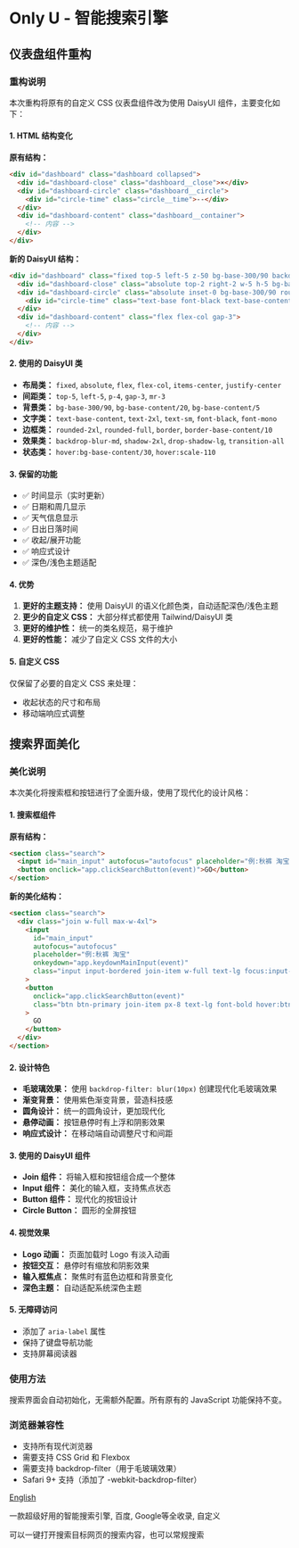 # Only U - 智能搜索引擎

## 仪表盘组件重构

### 重构说明

本次重构将原有的自定义 CSS 仪表盘组件改为使用 DaisyUI 组件，主要变化如下：

#### 1. HTML 结构变化

**原有结构：**
```html
<div id="dashboard" class="dashboard collapsed">
  <div id="dashboard-close" class="dashboard__close">×</div>
  <div id="dashboard-circle" class="dashboard__circle">
    <div id="circle-time" class="circle__time">--</div>
  </div>
  <div id="dashboard-content" class="dashboard__container">
    <!-- 内容 -->
  </div>
</div>
```

**新的 DaisyUI 结构：**
```html
<div id="dashboard" class="fixed top-5 left-5 z-50 bg-base-300/90 backdrop-blur-md rounded-2xl p-4 text-base-content shadow-2xl border border-base-content/10 min-w-[196px] transition-all duration-300 ease-in-out dashboard collapsed">
  <div id="dashboard-close" class="absolute top-2 right-2 w-5 h-5 bg-base-content/20 rounded-full flex items-center justify-center cursor-pointer text-sm font-bold text-base-content hover:bg-base-content/30 hover:scale-110 transition-all duration-200 z-10">×</div>
  <div id="dashboard-circle" class="absolute inset-0 bg-base-300/90 rounded-full hidden items-center justify-center cursor-pointer transition-all duration-300 ease-in-out backdrop-blur-md shadow-2xl border border-base-content/10">
    <div id="circle-time" class="text-base font-black text-base-content font-mono drop-shadow-lg">--</div>
  </div>
  <div id="dashboard-content" class="flex flex-col gap-3">
    <!-- 内容 -->
  </div>
</div>
```

#### 2. 使用的 DaisyUI 类

- **布局类：** `fixed`, `absolute`, `flex`, `flex-col`, `items-center`, `justify-center`
- **间距类：** `top-5`, `left-5`, `p-4`, `gap-3`, `mr-3`
- **背景类：** `bg-base-300/90`, `bg-base-content/20`, `bg-base-content/5`
- **文字类：** `text-base-content`, `text-2xl`, `text-sm`, `font-black`, `font-mono`
- **边框类：** `rounded-2xl`, `rounded-full`, `border`, `border-base-content/10`
- **效果类：** `backdrop-blur-md`, `shadow-2xl`, `drop-shadow-lg`, `transition-all`
- **状态类：** `hover:bg-base-content/30`, `hover:scale-110`

#### 3. 保留的功能

- ✅ 时间显示（实时更新）
- ✅ 日期和周几显示
- ✅ 天气信息显示
- ✅ 日出日落时间
- ✅ 收起/展开功能
- ✅ 响应式设计
- ✅ 深色/浅色主题适配

#### 4. 优势

1. **更好的主题支持：** 使用 DaisyUI 的语义化颜色类，自动适配深色/浅色主题
2. **更少的自定义 CSS：** 大部分样式都使用 Tailwind/DaisyUI 类
3. **更好的维护性：** 统一的类名规范，易于维护
4. **更好的性能：** 减少了自定义 CSS 文件的大小

#### 5. 自定义 CSS

仅保留了必要的自定义 CSS 来处理：
- 收起状态的尺寸和布局
- 移动端响应式调整

## 搜索界面美化

### 美化说明

本次美化将搜索框和按钮进行了全面升级，使用了现代化的设计风格：

#### 1. 搜索框组件

**原有结构：**
```html
<section class="search">
  <input id="main_input" autofocus="autofocus" placeholder="例:秋裤 淘宝" onkeydown="app.keydownMainInput(event)">
  <button onclick="app.clickSearchButton(event)">GO</button>
</section>
```

**新的美化结构：**
```html
<section class="search">
  <div class="join w-full max-w-4xl">
    <input 
      id="main_input" 
      autofocus="autofocus" 
      placeholder="例:秋裤 淘宝" 
      onkeydown="app.keydownMainInput(event)"
      class="input input-bordered join-item w-full text-lg focus:input-primary focus:outline-none"
    >
    <button 
      onclick="app.clickSearchButton(event)"
      class="btn btn-primary join-item px-8 text-lg font-bold hover:btn-secondary transition-all duration-200"
    >
      GO
    </button>
  </div>
</section>
```

#### 2. 设计特色

- **毛玻璃效果：** 使用 `backdrop-filter: blur(10px)` 创建现代化毛玻璃效果
- **渐变背景：** 使用紫色渐变背景，营造科技感
- **圆角设计：** 统一的圆角设计，更加现代化
- **悬停动画：** 按钮悬停时有上浮和阴影效果
- **响应式设计：** 在移动端自动调整尺寸和间距

#### 3. 使用的 DaisyUI 组件

- **Join 组件：** 将输入框和按钮组合成一个整体
- **Input 组件：** 美化的输入框，支持焦点状态
- **Button 组件：** 现代化的按钮设计
- **Circle Button：** 圆形的全屏按钮

#### 4. 视觉效果

- **Logo 动画：** 页面加载时 Logo 有淡入动画
- **按钮交互：** 悬停时有缩放和阴影效果
- **输入框焦点：** 聚焦时有蓝色边框和背景变化
- **深色主题：** 自动适配系统深色主题

#### 5. 无障碍访问

- 添加了 `aria-label` 属性
- 保持了键盘导航功能
- 支持屏幕阅读器

### 使用方法

搜索界面会自动初始化，无需额外配置。所有原有的 JavaScript 功能保持不变。

### 浏览器兼容性

- 支持所有现代浏览器
- 需要支持 CSS Grid 和 Flexbox
- 需要支持 backdrop-filter（用于毛玻璃效果）
- Safari 9+ 支持（添加了 -webkit-backdrop-filter）

[English](README.en.md)

一款超级好用的智能搜索引擎, 百度, Google等全收录, 自定义

可以一键打开搜索目标网页的搜索内容，也可以常规搜索